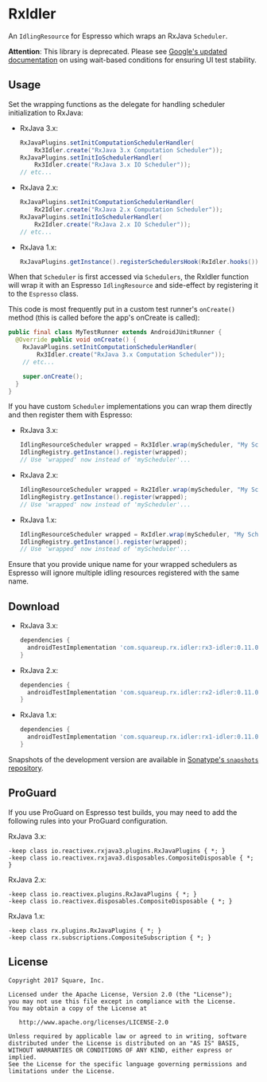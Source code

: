 RxIdler
=======

An `IdlingResource` for Espresso which wraps an RxJava `Scheduler`.

**Attention**: This library is deprecated.
Please see [Google's updated documentation](https://developer.android.com/training/testing/instrumented-tests/stability#prevent-synchronization) on using wait-based conditions for ensuring UI test stability.


Usage
-----

Set the wrapping functions as the delegate for handling scheduler initialization to RxJava:

 *  RxJava 3.x:

    ```java
    RxJavaPlugins.setInitComputationSchedulerHandler(
        Rx3Idler.create("RxJava 3.x Computation Scheduler"));
    RxJavaPlugins.setInitIoSchedulerHandler(
        Rx3Idler.create("RxJava 3.x IO Scheduler"));
    // etc...
    ```

 *  RxJava 2.x:
 
    ```java
    RxJavaPlugins.setInitComputationSchedulerHandler(
        Rx2Idler.create("RxJava 2.x Computation Scheduler"));
    RxJavaPlugins.setInitIoSchedulerHandler(
        Rx2Idler.create("RxJava 2.x IO Scheduler"));
    // etc...
    ```

 *  RxJava 1.x:
    
    ```java
    RxJavaPlugins.getInstance().registerSchedulersHook(RxIdler.hooks());
    ```

When that `Scheduler` is first accessed via `Schedulers`, the RxIdler function will wrap it with an
Espresso `IdlingResource` and side-effect by registering it to the `Espresso` class.

This code is most frequently put in a custom test runner's `onCreate()` method (this is called before the app's onCreate is called):
```java
public final class MyTestRunner extends AndroidJUnitRunner {
  @Override public void onCreate() {
    RxJavaPlugins.setInitComputationSchedulerHandler(
        Rx3Idler.create("RxJava 3.x Computation Scheduler"));
    // etc...

    super.onCreate();
  }
}
```

If you have custom `Scheduler` implementations you can wrap them directly and then register them
with Espresso:

 *  RxJava 3.x:

    ```java
    IdlingResourceScheduler wrapped = Rx3Idler.wrap(myScheduler, "My Scheduler");
    IdlingRegistry.getInstance().register(wrapped);
    // Use 'wrapped' now instead of 'myScheduler'...
    ```

 *  RxJava 2.x:

    ```java
    IdlingResourceScheduler wrapped = Rx2Idler.wrap(myScheduler, "My Scheduler");
    IdlingRegistry.getInstance().register(wrapped);
    // Use 'wrapped' now instead of 'myScheduler'...
    ```

 *  RxJava 1.x:
    ```java
    IdlingResourceScheduler wrapped = RxIdler.wrap(myScheduler, "My Scheduler");
    IdlingRegistry.getInstance().register(wrapped);
    // Use 'wrapped' now instead of 'myScheduler'...
    ```


Ensure that you provide unique name for your wrapped schedulers as Espresso will ignore multiple idling
resources registered with the same name.

Download
--------

 *  RxJava 3.x:

    ```groovy
    dependencies {
      androidTestImplementation 'com.squareup.rx.idler:rx3-idler:0.11.0'
    }
    ```

 *  RxJava 2.x:

    ```groovy
    dependencies {
      androidTestImplementation 'com.squareup.rx.idler:rx2-idler:0.11.0'
    }
    ```

 *  RxJava 1.x:

    ```groovy
    dependencies {
      androidTestImplementation 'com.squareup.rx.idler:rx1-idler:0.11.0'
    }
    ```

Snapshots of the development version are available in [Sonatype's `snapshots` repository][snap].


ProGuard
--------

If you use ProGuard on Espresso test builds, you may need to add the following rules into your ProGuard configuration.

RxJava 3.x:
```
-keep class io.reactivex.rxjava3.plugins.RxJavaPlugins { *; }
-keep class io.reactivex.rxjava3.disposables.CompositeDisposable { *; }
```

RxJava 2.x:
```
-keep class io.reactivex.plugins.RxJavaPlugins { *; }
-keep class io.reactivex.disposables.CompositeDisposable { *; }
```

RxJava 1.x:
```
-keep class rx.plugins.RxJavaPlugins { *; }
-keep class rx.subscriptions.CompositeSubscription { *; }
```


License
-------

    Copyright 2017 Square, Inc.

    Licensed under the Apache License, Version 2.0 (the "License");
    you may not use this file except in compliance with the License.
    You may obtain a copy of the License at

       http://www.apache.org/licenses/LICENSE-2.0

    Unless required by applicable law or agreed to in writing, software
    distributed under the License is distributed on an "AS IS" BASIS,
    WITHOUT WARRANTIES OR CONDITIONS OF ANY KIND, either express or implied.
    See the License for the specific language governing permissions and
    limitations under the License.





 [snap]: https://oss.sonatype.org/content/repositories/snapshots/
